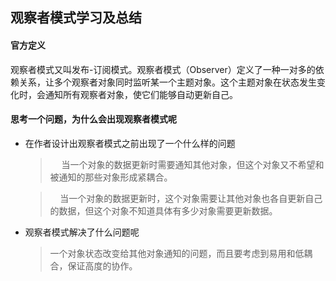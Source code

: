 ## 观察者模式学习及总结
#### 官方定义
观察者模式又叫发布-订阅模式。观察者模式（Observer）定义了一种一对多的依赖关系，让多个观察者对象同时监听某一个主题对象。这个主题对象在状态发生变化时，会通知所有观察者对象，使它们能够自动更新自己。
#### 思考一个问题，为什么会出现观察者模式呢	
+ 在作者设计出观察者模式之前出现了一个什么样的问题
	>  &ensp; &ensp;当一个对象的数据更新时需要通知其他对象，但这个对象又不希望和被通知的那些对象形成紧耦合。

	> &nbsp;&nbsp;&nbsp;&nbsp;当一个对象的数据更新时，这个对象需要让其他对象也各自更新自己的数据，但这个对象不知道具体有多少对象需要更新数据。
	
+ 观察者模式解决了什么问题呢
	> 一个对象状态改变给其他对象通知的问题，而且要考虑到易用和低耦合，保证高度的协作。

<!--stackedit_data:
eyJoaXN0b3J5IjpbMTI0NjY5NDQ5LDIwMzAxMTkxNDgsMjAyND
M4MTI2MywxNzkxOTQwMTI4XX0=
-->